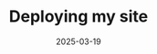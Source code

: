 ---
title: Deploying my site
description: I scheduled a full day to test deploying my new test site to a new host. It took six minutes.
date: 2025-03-19
---
